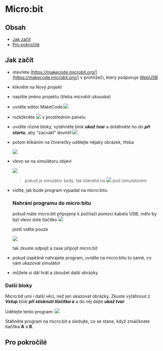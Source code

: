 # Micro:bit
## Obsah
* [Jak začít](#jak-začít)
* [Pro pokročilé](#pro-pokročilé)
## Jak začít
* otevřete [https://makecode.microbit.org/](https://makecode.microbit.org/) v prohlížeči, který podporuje [WebUSB](https://en.wikipedia.org/wiki/WebUSB)
* klikněte na _Nový projekt_
* napište jméno projektu (třeba _microbit-zkouska_)
* uvidíte editor MakeCode:![](https://github.com/Pythom1234/microbit-learn/assets/149593207/3505ebb0-a7bb-44dd-b746-fabf9e092ea1)
* rozklikněte ![](https://github.com/Pythom1234/microbit-learn/assets/149593207/f1c647bd-e26c-4a00-8be6-83b22e758fa3) v prostředním panelu
* uvidíte různé bloky, vytáhněte blok **_ukaž tvar_** a dotáhněte ho do **_při startu_**, aby "zacvakl" dovnitř:![](https://github.com/Pythom1234/microbit-learn/assets/149593207/473cd383-3856-47ff-861d-f98975d60b5d)
* potom klikáním na čtverečky udělejte nějaký obrázek, třeba
  
  ![](https://github.com/Pythom1234/microbit-learn/assets/149593207/b793cf7b-4447-48ec-b5f0-72572a2e32b0)
* vlevo se na simulátoru objeví

  ![](https://github.com/Pythom1234/microbit-learn/assets/149593207/1b781e78-6f73-4579-934e-9ace02181967)
  > pokud je simulátor šedý, tak klikněte na ![](https://github.com/Pythom1234/microbit-learn/assets/149593207/72a33d88-2140-48d3-bc39-2edecda5888e) pod simulátorem
* vidíte, jak bude program vypadat na micro:bitu
  ### Nahrání programu do micro:bitu
  pokud máte micro:bit připojený k počítači pomocí kabelu USB, mělo by být vlevo dole tlačítko
  ![](https://github.com/Pythom1234/microbit-learn/assets/149593207/a4db04cf-4d63-4aaa-88c2-af9078c42b7a)

  jestli vidíte pouze

  ![](https://github.com/Pythom1234/microbit-learn/assets/149593207/f8e56adf-5bd0-4344-ab6b-5e535c646da2)

  tak zkuste odpojit a zase připojit micro:bit

* pokud úspěšně nahrajete program, uvidíte na micro:bitu to samé, co vám ukazoval simulátor
* můžete si dál hrát a zkoušet další obrázky
### Další bloky
Micro:bit umí i další věci, než jen ukazovat obrázky.
Zkuste vytáhnout z **_Vstup_** blok **_při stisknutí tlačítka a_** a do něj dejte **_ukaž tvar_**

Udělejte tento program: ![](https://github.com/Pythom1234/microbit-learn/assets/149593207/ba742972-61fb-45f6-b88e-31e28e11c2ce)

Stáhněte program na micro:bit a sledujte, co se stane, když zmáčknete tlačítka **A** a **B**.

## Pro pokročilé






